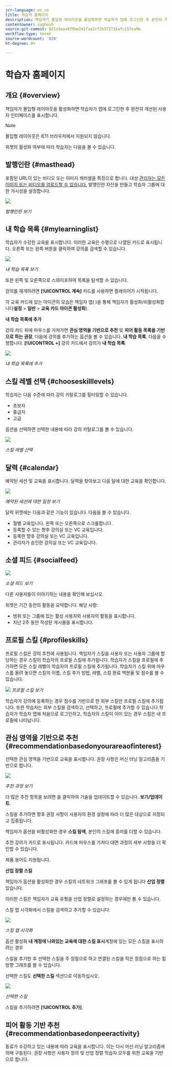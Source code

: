 ```yaml
---
jcr-language: en_us
title: 학습자 홈페이지
description: 책임자가 몰입형 레이아웃을 활성화하면 학습자가 앱에 로그인한 후 완전히 개선된 사용자 인터페이스를 표시합니다.
contentowner: saghosh
source-git-commit: 021a5eaa979be241faa2cf2b372731afc157ea9b
workflow-type: tm+mt
source-wordcount: '828'
ht-degree: 0%

---
```




# 학습자 홈페이지

## 개요 {#overview}

책임자가 몰입형 레이아웃을 활성화하면 학습자가 앱에 로그인한 후 완전히 개선된 사용자 인터페이스를 표시합니다.

>[!NOTE]
>
>몰입형 레이아웃은 IE11 브라우저에서 지원되지 않습니다.

위젯의 활성화 여부에 따라 학습자는 다음을 볼 수 있습니다.

## 발행인란 {#masthead}

포함된 URL이 있는 비디오 또는 이미지 캐러셀을 특징으로 합니다. 대상 [관리자는 모든 이미지 또는 비디오를 업로드할 수 있습니다.](../../administrators/feature-summary/announcements.md#masthead) 발행인란 자산을 만들고 학습자 그룹에 대한 가시성을 설정합니다.

![](assets/learner-masthead.png)

*발행인란 보기*

## 내 학습 목록 {#mylearninglist}

학습자가 수강한 교육을 표시합니다. 이러한 교육은 수평으로 나열된 카드로 표시됩니다. 오른쪽 또는 왼쪽 버튼을 클릭하여 강의를 검색할 수 있습니다.

![](assets/learner-my-learning-list.png)

*내 학습 목록 보기*

또한 왼쪽 및 오른쪽으로 스와이프하여 목록을 탐색할 수 있습니다.

강의를 재개하려면 **[!UICONTROL 계속]** 카드를 사용하면 플레이어가 시작됩니다.

각 교육 카드에 있는 아이콘의 모습은 책임자 앱( )을 통해 책임자가 활성화/비활성화합니다&#x200B;**설정** > **일반** > **교육 카드 아이콘 활성화**).

**내 학습 목록에 추가**

강의 카드 위에 마우스를 가져가면 **관심 영역을 기반으로 추천** 및 **피어 활동 목록을 기반으로 하는 권장**, 다음에 강의를 추가하는 옵션을 볼 수 있습니다. **내 학습 목록**. 다음을 수행합니다. **[!UICONTROL +]** 강의 카드에서 강의가 **내 학습 목록**.

![](assets/add-my-learning.png)

*내 학습 목록에 추가*

## 스킬 레벨 선택 {#chooseskilllevels}

학습자는 다음 수준에 따라 강의 카탈로그를 필터링할 수 있습니다.

* 초보자
* 중급자
* 고급

옵션을 선택하면 선택한 내용에 따라 강의 카탈로그를 볼 수 있습니다.

![](assets/skill-levels.png)

*스킬 레벨 선택*

## 달력 {#calendar}

예약된 세션 및 교육을 표시합니다. 달력을 찾아보고 다음 달에 대한 교육을 확인합니다.

![](assets/learner-calendar.png)

*예약된 세션에 대한 일정 보기*

달력 위젯에는 다음과 같은 기능이 있습니다. 다음을 볼 수 있습니다.

* 월별 교육입니다. 왼쪽 또는 오른쪽으로 스크롤합니다.
* 등록할 수 있는 향후 강의실 또는 VC 교육입니다.
* 등록한 향후 강의실 또는 VC 교육입니다.
* 관리자가 승인한 강의실 또는 VC 교육입니다.

## 소셜 피드 {#socialfeed}

![](assets/social-feed.png)

*소셜 피드 보기*

다른 사용자들이 이야기하는 내용을 확인해 보십시오.

위젯은 기간 동안의 활동을 요약합니다. 해당 사항:

* 범위 또는 그룹에 있는 활성 사용자와 사용자의 활동을 표시합니다.
* 지난 2주 동안 작성된 게시물을 표시합니다.

## 프로필 스킬 {#profileskills}

프로필 스킬은 강의 추천에 사용됩니다. 책임자가 스킬을 사용자 또는 사용자 그룹에 할당하는 경우 스킬이 학습자의 프로필 스킬에 추가됩니다. 학습자가 스킬을 프로필에 추가하면 모든 스킬 레벨이 학습자의 프로필 스킬에 추가됩니다. 학습자가 스킬 위에 마우스를 올려 놓으면 스킬의 이름, 스킬 추가 방법, 레벨, 스킬 완료 백분율 및 점수를 볼 수 있습니다.

![](assets/profile-skills.png)
*프로필 스킬 보기*

학습자가 강의에 등록하는 경우 점수를 기반으로 한 외부 스킬만 프로필 스킬에 추가됩니다. 또한 학습자는 외부 스킬을 검색하고, 선택하고, 프로필에 추가할 수 있습니다.학습자가 학습자 앱에 처음으로 로그인하고, 학습자의 스킬이 이미 있는 경우 스킬은 내 프로필에 나타납니다.

## 관심 영역을 기반으로 추천 {#recommendationbasedonyourareaofinterest}

선택한 관심 영역을 기반으로 교육을 표시합니다. 권장 사항은 머신 러닝 알고리즘을 기반으로 합니다.

![](assets/learner-recommendation.png)

*추천 과정 보기*

더 많은 추천 항목을 보려면 을 클릭하여 기술을 업데이트할 수 있습니다. **보기/업데이트**.

스킬을 추가하면 향후 권장 사항이 사용자의 환경 설정에 따라 더 많은 대상으로 지정되고 집중됩니다.

책임자가 옵션을 비활성화한 경우 **스킬 탐색**, 본인의 스킬에 흥미를 더할 수 있습니다.

추천 강의가 카드로 표시됩니다. 카드에 마우스를 가져다 대면 과정의 세부 사항을 더 확인할 수 있습니다.

제품 용어도 지원됩니다.

**산업 정렬 스킬**

책임자가 옵션을 활성화한 경우 스킬의 네트워크 그래프를 볼 수 있게 됩니다 **산업 정렬** 있습니다.

이러한 스킬은 책임자가 교육 유형을 산업 정렬로 설정하는 경우에만 볼 수 있습니다.

스킬 맵 시각화에서 스킬을 검색하고 추가할 수 있습니다.

![](assets/learner-add-industry-skills.png)

*스킬 맵 시각화*

옵션 활성화 **내 계정에 나와있는 교육에 대한 스킬 표시**&#x200B;계정에 있는 모든 스킬을 표시하려는 경우

스킬을 추가한 후 선택한 스킬을 주 정점으로 하고 연결된 스킬을 작은 정점으로 하는 힘 방향 그래프를 볼 수 있습니다.

선택한 스킬도 **선택한 스킬** 섹션으로 이동하십시오.

![](assets/learner-add-industry-skills-1.png)

*선택한 스킬*

스킬을 추가하려면 **[!UICONTROL 추가]**.

## 피어 활동 기반 추천 {#recommendationbasedonpeeractivity}

동료가 수강하고 있는 내용에 따라 교육을 표시합니다. 이는 다시 머신 러닝 알고리즘에 의해 구동된다. 권장 사항은 사용자 정의 및 산업 정렬 학습자 모두를 위한 교육을 기반으로 합니다.
